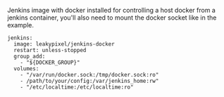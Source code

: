 Jenkins image with docker installed for controlling a host docker from a jenkins
container, you'll also need to mount the docker socket like in the example.

```
jenkins:
  image: leakypixel/jenkins-docker
  restart: unless-stopped
  group_add:
    - "${DOCKER_GROUP}"
  volumes:
    - "/var/run/docker.sock:/tmp/docker.sock:ro"
    - /path/to/your/config:/var/jenkins_home:rw"
    - "/etc/localtime:/etc/localtime:ro"
```
